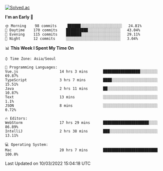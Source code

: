 [![Solved.ac](http://mazassumnida.wtf/api/v2/generate_badge?boj=kuckjwi)](https://solved.ac/kuckjwi)
<!--START_SECTION:waka-->
**I'm an Early 🐤** 

```text
🌞 Morning    98 commits     ██████░░░░░░░░░░░░░░░░░░░   24.81% 
🌆 Daytime    170 commits    ██████████░░░░░░░░░░░░░░░   43.04% 
🌃 Evening    115 commits    ███████░░░░░░░░░░░░░░░░░░   29.11% 
🌙 Night      12 commits     ░░░░░░░░░░░░░░░░░░░░░░░░░   3.04%

```


📊 **This Week I Spent My Time On** 

```text
⌚︎ Time Zone: Asia/Seoul

💬 Programming Languages: 
Vue.js                   14 hrs 3 mins       █████████████████░░░░░░░░   69.87% 
TypeScript               3 hrs 7 mins        ████░░░░░░░░░░░░░░░░░░░░░   15.51% 
Java                     2 hrs 11 mins       ██░░░░░░░░░░░░░░░░░░░░░░░   10.87% 
Text                     13 mins             ░░░░░░░░░░░░░░░░░░░░░░░░░   1.1% 
JSON                     8 mins              ░░░░░░░░░░░░░░░░░░░░░░░░░   0.72%

🔥 Editors: 
WebStorm                 17 hrs 29 mins      █████████████████████░░░░   86.89% 
IntelliJ                 2 hrs 38 mins       ███░░░░░░░░░░░░░░░░░░░░░░   13.11%

💻 Operating System: 
Mac                      20 hrs 7 mins       █████████████████████████   100.0%

```


 Last Updated on 10/03/2022 15:04:18 UTC
<!--END_SECTION:waka-->
